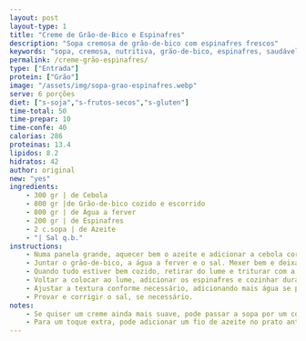 ```yaml
---
layout: post
layout-type: 1
title: "Creme de Grão-de-Bico e Espinafres"
description: "Sopa cremosa de grão-de-bico com espinafres frescos"
keywords: "sopa, cremosa, nutritiva, grão-de-bico, espinafres, saudável, fácil, reconfortante, caseira, deliciosa"
permalink: /creme-grão-espinafres/
type: ["Entrada"]
protein: ["Grão"]
image: "/assets/img/sopa-grao-espinafres.webp"
serve: 6 porções
diet: ["s-soja","s-frutos-secos","s-gluten"]
time-total: 50
time-prepar: 10
time-confe: 40
calorias: 286
proteinas: 13.4
lipidos: 8.2
hidratos: 42
author: original
new: "yes"
ingredients:
    - 300 gr | de Cebola
    - 800 gr |de Grão-de-bico cozido e escorrido
    - 800 gr | de Água a ferver
    - 200 gr | de Espinafres
    - 2 c.sopa | de Azeite
    - "| Sal q.b."
instructions:
    - Numa panela grande, aquecer bem o azeite e adicionar a cebola cortada grosseiramente. Deixar refogar até ficar macia.
    - Juntar o grão-de-bico, a água a ferver e o sal. Mexer bem e deixar cozinhar durante 30 minutos.
    - Quando tudo estiver bem cozido, retirar do lume e triturar com a varinha mágica até obter um creme homogéneo.
    - Voltar a colocar ao lume, adicionar os espinafres e cozinhar durante cerca de 10 minutos, ou até os espinafres estarem bem cozinhados.
    - Ajustar a textura conforme necessário, adicionando mais água se preferir um creme mais líquido.
    - Provar e corrigir o sal, se necessário.
notes:
    - Se quiser um creme ainda mais suave, pode passar a sopa por um coador ou liquidificador potente.
    - Para um toque extra, pode adicionar um fio de azeite no prato antes de servir.
---
```


